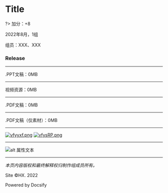 # Title

?> 加分：+8

2022年8月，1组

组员：XXX、XXX

### Release

----

.PPT文稿：0MB

----

视频资源：0MB

----

.PDF文稿：0MB

----

.PDF文稿（仅素材）：0MB

- - - -

[![vfyyxf.png](https://c6.03hx.xyz/Files/Pics/Download-Blue.svg)](https://baidu.com)
[![vfysRP.png](https://s1.ax1x.com/2022/08/29/vfysRP.png)](https://baidu.com)

- - - -

![alt 属性文本](https://s1.ax1x.com/2022/08/29/vfyHMT.jpg)

- - - -

_本页内容版权和最终解释权归制作组成员所有。_

Site ©HX. 2022

Powered by Docsify
